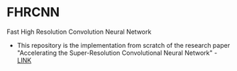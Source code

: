 # FHRCNN
Fast High Resolution Convolution Neural Network

- This repository is the implementation from scratch of the research paper "Accelerating the Super-Resolution
Convolutional Neural Network" - <a href="https://arxiv.org/pdf/1608.00367">LINK</a>
